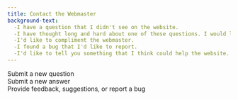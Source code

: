```yaml
---
title: Contact the Webmaster
background-text:
  -I have a question that I didn't see on the website.
  -I have thought long and hard about one of these questions. I would like to submit an answer.
  -I'd like to compliment the webmaster.
  -I found a bug that I'd like to report.
  -I'd like to tell you something that I think could help the website.
---
```

<div class="answer">
  Submit a new question<br />
  Submit a new answer<br />
  Provide feedback, suggestions, or report a bug
</div>
